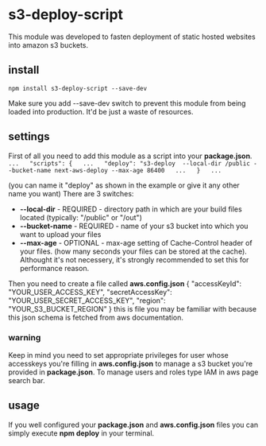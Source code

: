 # s3-deploy-script
This module was developed to fasten deployment of static hosted websites into amazon s3 buckets.

## install

`
npm install s3-deploy-script --save-dev
`

Make sure you add --save-dev switch to prevent this module from being loaded into production. It'd be just a waste of resources.

## settings




First of all you need to add this module as a script into your **package.json**.  
`
...  
"scripts": {  
    ...  
    "deploy": "s3-deploy  --local-dir /public --bucket-name next-aws-deploy --max-age 86400  
    ...  
}  
...  
`  

(you can name it "deploy" as shown in the example or give it any other name you want)
There are 3 switches:  
- **--local-dir** - REQUIRED - directory path in which are your build files located (typically: "/public" or "/out")
- **--bucket-name** - REQUIRED - name of your s3 bucket into which you want to upload your files
- **--max-age** - OPTIONAL - max-age setting of Cache-Control header of your files. (how many seconds your files can be stored at the cache). Althought it's not necessery, it's strongly recommended to set this for performance reason. 

Then you need to create a file called **aws.config.json**
{ "accessKeyId": "YOUR_USER_ACCESS_KEY", "secretAccessKey": "YOUR_USER_SECRET_ACCESS_KEY", "region": "YOUR_S3_BUCKET_REGION" }
this is file you may be familiar with because this json schema is fetched from aws documentation.

### warning
Keep in mind you need to set appropriate privileges for user whose accesskeys you're filling in **aws.config.json** to manage
a s3 bucket you're provided in **package.json**. To manage users and roles type IAM in aws page search bar.



## usage
If you well configured your **package.json** and **aws.config.json** files you can simply execute **npm deploy** in your terminal.
